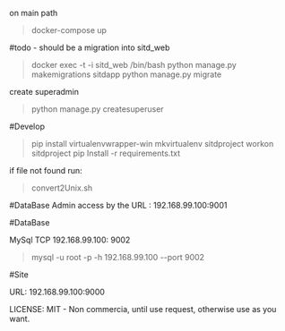 on main path
> docker-compose up

#todo
    - should be a migration
 into sitd_web
> docker exec -t -i sitd_web /bin/bash
> python manage.py makemigrations sitdapp
> python manage.py migrate

create superadmin
> python manage.py createsuperuser

#Develop
> pip install virtualenvwrapper-win
> mkvirtualenv sitdproject
> workon sitdproject
> pip Install -r requirements.txt


if file not found
run:
> convert2Unix.sh


#DataBase Admin
access by the URL : 192.168.99.100:9001

#DataBase

MySql TCP 192.168.99.100: 9002
>mysql -u root -p -h 192.168.99.100 --port 9002

#Site

URL: 192.168.99.100:9000

LICENSE: MIT - Non commercia, until use request, otherwise use as you want.
